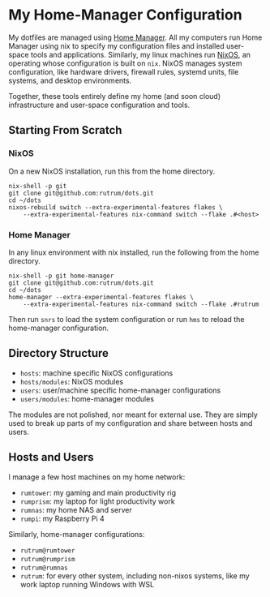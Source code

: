 # My Home-Manager Configuration

My dotfiles are managed using [Home Manager](https://github.com/nix-community/home-manager).  All my computers run Home Manager using nix to specify my configuration files and installed user-space tools and applications.  Similarly, my linux machines run [NixOS](), an operating whose configuration is built on `nix`.  NixOS manages system configuration, like hardware drivers, firewall rules, systemd units, file systems, and desktop environments.  

Together, these tools entirely define my home (and soon cloud) infrastructure and user-space configuration and tools.

## Starting From Scratch

### NixOS

On a new NixOS installation, run this from the home directory.

```
nix-shell -p git
git clone git@github.com:rutrum/dots.git
cd ~/dots
nixos-rebuild switch --extra-experimental-features flakes \
    --extra-experimental-features nix-command switch --flake .#<host>
```


### Home Manager

In any linux environment with nix installed, run the following from the home directory.

```
nix-shell -p git home-manager
git clone git@github.com:rutrum/dots.git
cd ~/dots
home-manager --extra-experimental-features flakes \
    --extra-experimental-features nix-command switch --flake .#rutrum
```

Then run `snrs` to load the system configuration or run `hms` to reload the home-manager configuration.

## Directory Structure

* `hosts`: machine specific NixOS configurations
* `hosts/modules`: NixOS modules
* `users`: user/machine specific home-manager configurations
* `users/modules`: home-manager modules

The modules are not polished, nor meant for external use.  They are simply used to break up parts of my configuration and share between hosts and users.

## Hosts and Users

I manage a few host machines on my home network:
* `rumtower`: my gaming and main productivity rig
* `rumprism`: my laptop for light productivity work
* `rumnas`: my home NAS and server
* `rumpi`: my Raspberry Pi 4

Similarly, home-manager configurations:
* `rutrum@rumtower`
* `rutrum@rumprism`
* `rutrum@rumnas`
* `rutrum`: for every other system, including non-nixos systems, like my work laptop running Windows with WSL
